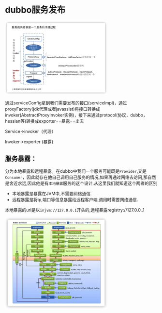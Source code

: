 # dubbo服务发布

<img src="../图片/image-20210621150134181.png" alt="image-20210621150134181" style="zoom:33%;" />

通过serviceConfig拿到我们需要发布的接口(serviceImpl)，通过proxyFactory(jdk代理或者javassist)将接口转换成invoker(AbstractProxyInvoker实例)，接下来通过protocol(协议，dubbo，hessian等)转换成exporter==暴露==出去

Service->invoker（代理）

Invoker->exporter (暴露)



## 服务暴露：

分为本地暴露和远程暴露。在dubbo中我们一个服务可能既是`Provider`,又是`Consumer`，因此就存在他自己调用自己服务的情况,如果再通过网络去访问,那自然是舍近求远,因此他是有`本地暴露`服务的这个设计.从这里我们就知道这个两者的区别

- 本地暴露是暴露在JVM中,不需要网络通信.
- 远程暴露是将ip,端口等信息暴露给远程客户端,调用时需要网络通信.

本地暴露的url是以`injvm://127.0.0.1`开头的,远程暴露registry://127.0.0..1



<img src="../图片/image-20210621162408009.png" alt="image-20210621162408009" style="zoom:33%;" />

